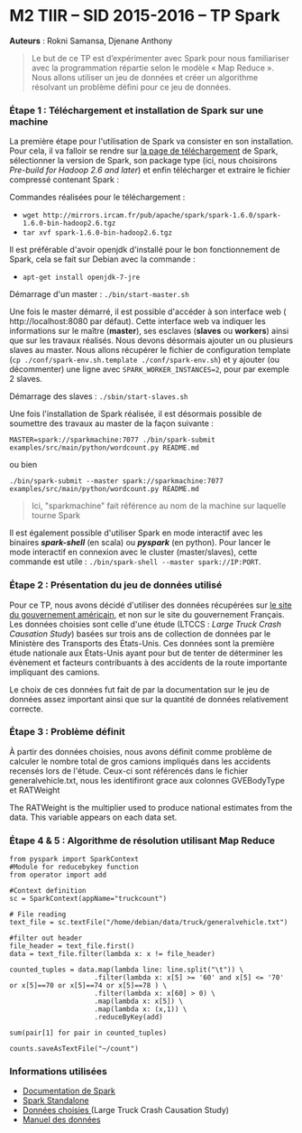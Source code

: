# M2 TIIR – SID 2015-2016 – TP Spark
**Auteurs** : Rokni Samansa, Djenane Anthony

> Le but de ce TP est d’expérimenter avec Spark pour nous familiariser avec la programmation répartie selon le modèle « Map Reduce ». Nous allons utiliser un jeu de données et créer un algorithme résolvant un problème défini pour ce jeu de données.


### Étape 1 : Téléchargement et installation de Spark sur une machine

La première étape pour l'utilisation de Spark va consister en son installation. Pour cela, il va falloir se rendre sur [la page de téléchargement](http://spark.apache.org/downloads.html) de Spark, sélectionner la version de Spark, son package type (ici, nous choisirons _Pre-build for  Hadoop 2.6 and later_) et enfin télécharger et extraire le fichier compressé contenant Spark :

Commandes réalisées pour le téléchargement :
* `wget http://mirrors.ircam.fr/pub/apache/spark/spark-1.6.0/spark-1.6.0-bin-hadoop2.6.tgz `
* `tar xvf spark-1.6.0-bin-hadoop2.6.tgz`

Il est préférable d'avoir openjdk d'installé pour le bon fonctionnement de Spark, cela se fait sur Debian avec la commande :
* `apt-get install openjdk-7-jre`


Démarrage d'un master : `./bin/start-master.sh`

Une fois le master démarré, il est possible d'accéder à son interface web ( http://localhost:8080 par défaut). Cette interface web va indiquer les informations sur le maître (**master**), ses esclaves (**slaves** ou **workers**) ainsi que sur les travaux réalisés.
Nous devons désormais ajouter un ou plusieurs slaves au master. Nous allons récupérer le fichier de configuration template (`cp ./conf/spark-env.sh.template ./conf/spark-env.sh`) et y ajouter (ou décommenter) une ligne avec `SPARK_WORKER_INSTANCES=2`, pour par exemple 2 slaves.

Démarrage des slaves : `./sbin/start-slaves.sh`

Une fois l'installation de Spark réalisée, il est désormais possible de soumettre des travaux au master de la façon suivante :

`MASTER=spark://sparkmachine:7077 ./bin/spark-submit examples/src/main/python/wordcount.py README.md`

ou bien

`./bin/spark-submit --master spark://sparkmachine:7077 examples/src/main/python/wordcount.py README.md`
> Ici, "sparkmachine" fait référence au nom de la machine sur laquelle tourne Spark

Il est également possible d'utiliser Spark en mode interactif avec les binaires **_spark-shell_** (en scala) ou **_pyspark_** (en python). Pour lancer le mode interactif en connexion avec le cluster (master/slaves), cette commande est utile : `./bin/spark-shell --master spark://IP:PORT`.

### Étape 2 : Présentation du jeu de données utilisé

Pour ce TP, nous avons décidé d'utiliser des données récupérées sur [le site du gouvernement américain](http://www.data.gov/), et non sur le site du gouvernement Français. Les données choisies sont celle d'une étude (LTCCS : _Large Truck Crash Causation Study_) basées sur trois ans de collection de données par le Ministère des Transports des États-Unis. Ces données sont la première étude nationale aux États-Unis ayant pour but de tenter de déterminer les évènement et facteurs contribuants à des accidents de la route importante impliquant des camions.

Le choix de ces données fut fait de par la documentation sur le jeu de données assez important ainsi que sur la quantité de données relativement correcte.

### Étape 3 : Problème définit

À partir des données choisies, nous avons définit comme problème de calculer le nombre total de gros camions impliqués dans les accidents recensés lors de l'étude. Ceux-ci sont référencés dans le fichier generalvehicle.txt, nous les identifiront grace aux colonnes GVEBodyType et RATWeight

The RATWeight is the multiplier used to produce national estimates from the data.  This variable
appears on each data set.


### Étape 4 & 5 : Algorithme de résolution utilisant Map Reduce


```
from pyspark import SparkContext
#Module for reducebykey function
from operator import add

#Context definition
sc = SparkContext(appName="truckcount")

# File reading
text_file = sc.textFile("/home/debian/data/truck/generalvehicle.txt")

#filter out header
file_header = text_file.first()
data = text_file.filter(lambda x: x != file_header)

counted_tuples = data.map(lambda line: line.split("\t")) \
                     .filter(lambda x: x[5] >= '60' and x[5] <= '70' or x[5]==70 or x[5]==74 or x[5]==78 ) \
                     .filter(lambda x: x[60] > 0) \
                     .map(lambda x: x[5]) \
                     .map(lambda x: (x,1)) \
                     .reduceByKey(add)

sum(pair[1] for pair in counted_tuples)

counts.saveAsTextFile("~/count")
```

### Informations utilisées

* [Documentation de Spark](http://spark.apache.org/docs/latest/)
* [Spark Standalone](http://spark.apache.org/docs/latest/spark-standalone.html)
* [Données choisies ](http://catalog.data.gov/dataset?q=LTCCS&sort=score+desc%2C+name+asc) (Large Truck Crash Causation Study)
* [Manuel des données](http://ai.fmcsa.dot.gov/ltccs/data/documents/LTCCS_Manual_Public.pdf)
